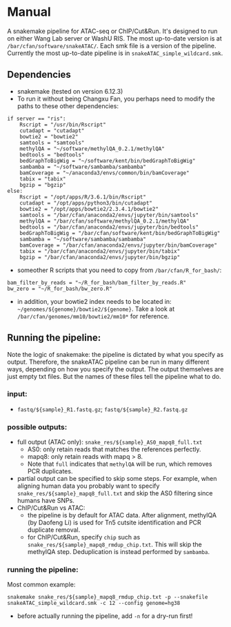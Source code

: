 # Manual
A snakemake pipeline for ATAC-seq or ChIP/Cut&Run. It's designed to run on either Wang Lab server or WashU RIS. The most up-to-date version is at `/bar/cfan/software/snakeATAC/`. Each smk file is a version of the pipeline. Currently the most up-to-date pipeline is in `snakeATAC_simple_wildcard.smk`.
## Dependencies
* snakemake (tested on version 6.12.3)
* To run it without being Changxu Fan, you perhaps need to modify the paths to these other dependencies:
```
if server == "ris":
    Rscript = "/usr/bin/Rscript"
    cutadapt = "cutadapt"
    bowtie2 = "bowtie2"
    samtools = "samtools"
    methylQA = "~/software/methylQA_0.2.1/methylQA"
    bedtools = "bedtools"
    bedGraphToBigWig = "~/software/kent/bin/bedGraphToBigWig"
    sambamba = "~/software/sambamba/sambamba"
    bamCoverage = "~/anaconda3/envs/common/bin/bamCoverage"
    tabix = "tabix"
    bgzip = "bgzip"
else:
    Rscript = "/opt/apps/R/3.6.1/bin/Rscript"
    cutadapt = "/opt/apps/python3/bin/cutadapt"
    bowtie2 = "/opt/apps/bowtie2/2.3.4.1/bowtie2"
    samtools = "/bar/cfan/anaconda2/envs/jupyter/bin/samtools"
    methylQA = "/bar/cfan/software/methylQA_0.2.1/methylQA"
    bedtools = "/bar/cfan/anaconda2/envs/jupyter/bin/bedtools"
    bedGraphToBigWig = "/bar/cfan/software/kent/bin/bedGraphToBigWig"
    sambamba = "~/software/sambamba/sambamba"
    bamCoverage = "/bar/cfan/anaconda2/envs/jupyter/bin/bamCoverage"
    tabix = "/bar/cfan/anaconda2/envs/jupyter/bin/tabix"
    bgzip = "/bar/cfan/anaconda2/envs/jupyter/bin/bgzip"
```
* someother R scripts that you need to copy from `/bar/cfan/R_for_bash/`:
```
bam_filter_by_reads = "~/R_for_bash/bam_filter_by_reads.R"
bw_zero = "~/R_for_bash/bw_zero.R"
```
* in addition, your bowtie2 index needs to be located in: `~/genomes/${genome}/bowtie2/${genome}`. Take a look at `/bar/cfan/genomes/mm10/bowtie2/mm10*` for reference.

## Running the pipeline:
Note the logic of snakemake: the pipeline is dictated by what you specify as output. Therefore, the snakeATAC pipeline can be run in many different ways, depending on how you specify the output. The output themselves are just empty txt files. But the names of these files tell the pipeline what to do. 

### input:
* `fastq/${sample}_R1.fastq.gz`; `fastq/${sample}_R2.fastq.gz`
### possible outputs:
* full output (ATAC only): `snake_res/${sample}_AS0_mapq8_full.txt`
    * AS0: only retain reads that matches the references perfectly.
    * mapq8: only retain reads with mapq > 8.
    * Note that `full` indicates that `methylQA` will be run, which removes PCR duplicates.
* partial output can be specified to skip some steps. For example, when aligning human data you probably want to specify `snake_res/${sample}_mapq8_full.txt` and skip the AS0 filtering since humans have SNPs.
* ChIP/Cut&Run vs ATAC: 
    * the pipeline is by default for ATAC data. After alignment, methylQA (by Daofeng Li) is used for Tn5 cutsite identification and PCR duplicate removal.
    * for ChIP/Cut&Run, specify `chip` such as `snake_res/${sample}_mapq8_rmdup_chip.txt`. This will skip the methylQA step. Deduplication is instead performed by `sambamba`.

### running the pipeline:
Most common example:
```
snakemake snake_res/${sample}_mapq8_rmdup_chip.txt -p --snakefile snakeATAC_simple_wildcard.smk -c 12 --config genome=hg38
```
* before actually running the pipeline, add `-n` for a dry-run first!

